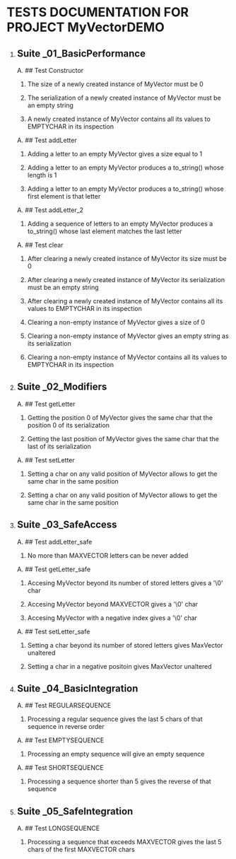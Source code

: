 # TESTS DOCUMENTATION FOR PROJECT MyVectorDEMO
1. ## Suite  _01_BasicPerformance

   A. ## Test  Constructor

      1. The size of a newly created instance of MyVector must be 0

      1. The serialization of a newly created instance of MyVector must be an empty string

      1. A newly created instance of MyVector contains all its values to EMPTYCHAR in its inspection

   A. ## Test  addLetter

      1. Adding a letter to an empty MyVector gives a size equal to 1

      1. Adding a letter to an empty MyVector produces a to_string() whose length is 1

      1. Adding a letter to an empty MyVector produces a to_string() whose first element is that letter

   A. ## Test  addLetter_2

      1. Adding a sequence of letters to an empty MyVector produces a to_string() whose last element matches the last letter

   A. ## Test  clear

      1. After clearing a newly created instance of MyVector its size must be 0

      1. After clearing a newly created instance of MyVector its serialization must be an empty string

      1. After clearing a newly created instance of MyVector contains all its values to EMPTYCHAR in its inspection

      1. Clearing a non-empty instance of MyVector gives a size of 0

      1. Clearing a non-empty instance of MyVector gives an empty string as its serialization

      1. Clearing a non-empty instance of MyVector contains all its values to EMPTYCHAR in its inspection

1. ## Suite  _02_Modifiers

   A. ## Test  getLetter

      1. Getting the position 0 of MyVector gives the same char that the position 0 of its serialization

      1. Getting the last position of MyVector gives the same char that the last of its serialization

   A. ## Test  setLetter

      1. Setting a char on any valid position of MyVector allows to get the same char in the same position

      1. Setting a char on any valid position of MyVector allows to get the same char in the same position

1. ## Suite  _03_SafeAccess

   A. ## Test  addLetter_safe

      1. No more than MAXVECTOR letters can be never added

   A. ## Test  getLetter_safe

      1. Accesing MyVector beyond its number of stored letters gives a '\\0' char

      1. Accesing MyVector beyond MAXVECTOR gives a '\\0' char

      1. Accesing MyVector with a negative index gives a '\\0' char

   A. ## Test  setLetter_safe

      1. Setting a char beyond its number of stored letters gives MaxVector unaltered

      1. Setting a char in a negative positoin gives MaxVector unaltered

1. ## Suite  _04_BasicIntegration

   A. ## Test  REGULARSEQUENCE

      1. Processing a regular sequence gives the last 5 chars of that sequence in reverse order

   A. ## Test  EMPTYSEQUENCE

      1. Processing an empty sequence will give an empty sequence

   A. ## Test  SHORTSEQUENCE

      1. Processing a sequence shorter than 5 gives the reverse of that sequence

1. ## Suite  _05_SafeIntegration

   A. ## Test  LONGSEQUENCE

      1. Processing a sequence that exceeds MAXVECTOR gives the last 5 chars of the first MAXVECTOR chars


